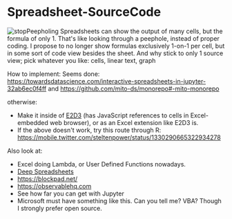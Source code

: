 # Spreadsheet-SourceCode
![stopPeepholing](https://repository-images.githubusercontent.com/206755968/aeb9f700-bfde-11eb-87af-516894842592)
Spreadsheets can show the output of many cells, but the formula of only 1. That's like looking through a peephole, instead of proper coding.
I propose to no longer show formulas exclusively 1-on-1 per cell, but in some sort of code view besides the sheet.
And why stick to only 1 source view; pick whatever you like: cells, linear text, graph


How to implement:
Seems done: https://towardsdatascience.com/interactive-spreadsheets-in-jupyter-32ab6ec0f4ff and https://github.com/mito-ds/monorepo#-mito-monorepo


otherwise:
- Make it inside of [E2D3](https://e2d3.org) (has JavaScript references to cells in Excel-embedded web browser), or as an Excel extension like E2D3 is.
- If the above doesn't work, try this route through R: https://mobile.twitter.com/steltenpower/status/1330290665322934278


Also look at:
- Excel doing Lambda, or User Defined Functions nowadays.
- [Deep Spreadsheets](https://gitlab.com/muishkin/mwnci---deep-spreadsheets/)
- https://blockpad.net/
- https://observablehq.com
- See how far you can get with Jupyter
- Microsoft must have something like this. Can you tell me? VBA? Though I strongly prefer open source.
